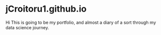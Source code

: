 # jCroitoru1.github.io
Hi This is going to be my portfolio, and almost a diary of a sort through my data science journey.
